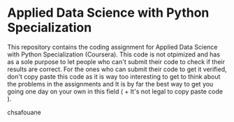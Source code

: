 # Applied Data Science with Python Specialization

This repository contains the coding assignment for Applied Data Science with Python Specialization (Coursera). This code is not otpimized and has as a sole purpose to let people who can't submit their code to check if their results are correct. For the ones who can submit their code to get it verified, don't copy paste this code as it is way too interesting to get to think about the problems in the assignments and It is by far the best way to get you going one day on your own in this field ( + It's not legal to copy paste code ).

chsafouane
